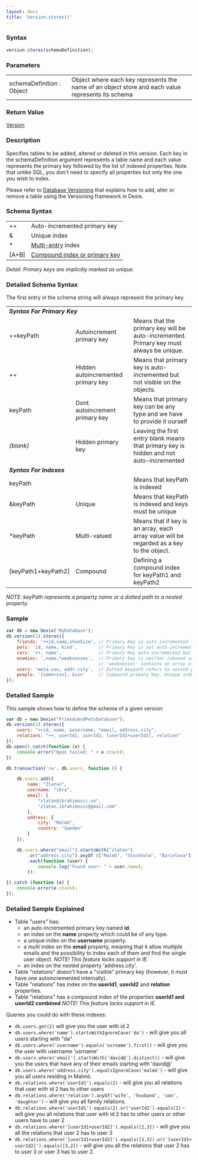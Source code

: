 ```yaml
---
layout: docs
title: 'Version.stores()'
---
```


### Syntax

```javascript
version.stores(schemaDefinition);
```

### Parameters

<table>
<tr><td>schemaDefinition : Object</td><td>Object where each key represents the name of an object store and each value represents its schema</td></tr>
</table>

### Return Value

[Version](/docs/Version/Version)

### Description 

Specifies tables to be added, altered or deleted in this version. Each key in the schemaDefinition argument represents a table name and each value represents the primary key followed by the list of indexed properties. Note that unlike SQL, you don't need to specify all properties but only the one you wish to index.

Please refer to [Database Versioning](/docs/Tutorial/Design#database-versioning) that explains how to add, alter or remove a table using the Versioning framework in Dexie.

### Schema Syntax

<table>
<tr><td>++</td><td>Auto-incremented primary key</td></tr>
<tr><td>&amp;</td><td>Unique index</td></tr>
<tr><td>*</td><td><a href="/docs/MultiEntry-Index">Multi-entry</a> index</td></tr>
<tr><td>[A+B]</td><td><a href="/docs/MultiEntry-Index">Compound index or primary key</a></td></tr>
</table>

*Detail: Primary keys are implicitly marked as unique.*

### Detailed Schema Syntax
The first entry in the schema string will always represent the primary key.

<table>
<tr><td colspan="3"><i><b>Syntax For Primary Key</b></i></td></tr>
<tr><td>++keyPath</td><td>Autoincrement primary key</td><td>Means that the primary key will be auto-incremented. Primary key must always be unique.</td></tr>
<tr><td>++</td><td>Hidden autoincremented primary key</td><td>Means that primary key is auto-incremented but not visible on the objects.</td></tr>
<tr><td>keyPath</td><td>Dont autoincrement primary key</td><td>Means that primary key can be any type and we have to provide it ourself</td></tr>
<tr><td><i>(blank)</i></td><td>Hidden primary key</td><td>Leaving the first entry blank means that primary key is hidden and not auto-incremented</td></tr>
<tr><td colspan="3"><i><b>Syntax For Indexes</b></i></td></tr>
<tr><td>keyPath</td><td></td><td>Means that keyPath is indexed</td></tr>
<tr><td>&amp;keyPath</td><td>Unique</td><td>Means that keyPath is indexed and keys must be unique</td></tr>
<tr><td>*keyPath</td><td>Multi-valued</td><td>Means that if key is an array, each array value will be regarded as a key to the object.</td></tr>
<tr><td>[keyPath1+keyPath2]</td><td>Compound</td><td>Defining a compound index for keyPath1 and keyPath2</td></tr>
</table>

_NOTE: keyPath represents a property name or a dotted path to a nested property._

### Sample

```javascript
var db = new Dexie('MyDatabase');
db.version(1).stores({
    friends: '++id,name,shoeSize', // Primary Key is auto-incremented (++id)
    pets: 'id, name, kind',        // Primary Key is not auto-incremented (id)
    cars: '++, name',              // Primary Key auto-incremented but not inbound
    enemies: ',name,*weaknesses',  // Primary key is neither inbound nor auto-incr
                                   // 'weaknesses' contains an array of keys (*)
    users: 'meta.ssn, addr.city',  // Dotted keypath refers to nested property 
    people: '[name+ssn], &ssn'     // Compound primary key. Unique index ssn
});
```

### Detailed Sample

This sample shows how to define the schema of a given version:

```javascript
var db = new Dexie("FriendsAndPetsDatabase");
db.version(1).stores({
    users: "++id, name, &username, *email, address.city",
    relations: "++, userId1, userId2, [userId1+userId2], relation"
});
db.open().catch(function (e) {
    console.error("Open failed: " + e.stack);
})

db.transaction('rw', db.users, function () {

    db.users.add({
        name: "Zlatan",
        username: "ibra",
        email: [
            "zlatan@ibrahimovic.se",
            "zlatan.ibrahimovic@gmail.com"
        ],
        address: {
            city: "Malmö",
            country: "Sweden"
        }
    });

    db.users.where("email").startsWith("zlatan")
        .or("address.city").anyOf (["Malmö", "Stockholm", "Barcelona"])
        .each(function (user) {
            console.log("Found user: " + user.name);
        });

}).catch (function (e) {
    console.error(e.stack);
});
```

### Detailed Sample Explained

* Table "users" has:
  * an auto-incremented primary key named **id**.
  * an index on the **name** property which could be of any type.
  * a unique index on the **username** property.
  * a _multi_ index on the **email** property, meaning that it allow multiple emails and the possibility to index each of them and find the single user object. _NOTE! This feature lacks support in IE._
  * an index on the nested property 'address.city'.
* Table "relations" doesn't have a "visible" primary key (however, it must have one autoincremented internally).
* Table "relations" has index on the **userId1**, **userId2** and **relation** properties.
* Table "relations" has a compound index of the properties **userId1 and userId2 combined** _NOTE! This feature lacks support in IE._

Queries you could do with these indexes:

* `db.users.get(2)` will give you the user with id 2
* `db.users.where('name').startsWithIgnoreCase('da')` - will give you all users starting with "da"
* `db.users.where('username').equals('usrname').first()` - will give you the user with username 'usrname'
* `db.users.where('email').startsWith('david@').distinct()` - will give you the users that have any of their emails starting with 'david@'
* `db.users.where('address.city').equalsIgnoreCase('malmö')` - will give you all users residing in Malmö.
* `db.relations.where('userId1').equals(2)` - will give you all relations that user with id 2 has to other users
* `db.relations.where('relation').anyOf('wife', 'husband', 'son', 'daughter')` - will give you all family relations.
* `db.relations.where('userId1').equals(2).or('userId2').equals(2)` - will give you all relations that user with id 2 has to other users or other users have to user 2
* `db.relations.where('[userId1+userId2]').equals([2,3])` - will give you all the relations that user 2 has to user 3
* `db.relations.where('[userId1+userId2]').equals([2,3]).or('[userId1+userId2]').equals([3,2])` - will give you all the relations that user 2 has to user 3 or user 3 has to user 2.
